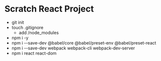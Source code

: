 # Scratch React Project

* git init
* touch .gitignore
    * add /node_modules
* npm i -y
* npm i --save-dev @babel/core @babel/preset-env @babel/preset-react
* npm i --save-dev webpack webpack-cli webpack-dev-server
* npm i react react-dom
